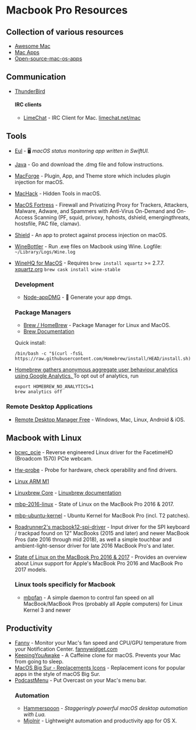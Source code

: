 # Macbook Pro Resources

## Collection of various resources
- [Awesome Mac](https://github.com/jaywcjlove/awesome-mac)
- [Mac Apps](https://github.com/jeffreyjackson/mac-apps)
- [Open-source-mac-os-apps](https://github.com/serhii-londar/open-source-mac-os-apps)

## Communication
- [ThunderBird](https://www.thunderbird.net)
  #### IRC clients
  - [LimeChat](http://github.com/psychs/limechat) - IRC Client for Mac. [limechat.net/mac](http://limechat.net/mac)

## Tools
- [Eul](https://github.com/gao-sun/eul) - 🖥️ _macOS status monitoring app written in SwiftUI._
- [Java](https://www.oracle.com/java/technologies/javase-jdk15-downloads.html) - Go and download the .dmg file and follow instructions.
- [MacForge](https://github.com/MacEnhance/MacForge) - Plugin, App, and Theme store which includes plugin injection for macOS.
- [MacHack](https://github.com/kendfinger/MacHack) - Hidden Tools in macOS.
- [MacOS Fortress](https://github.com/essandess/macOS-Fortress) - Firewall and Privatizing Proxy for Trackers, Attackers, Malware, Adware, and Spammers with Anti-Virus On-Demand and On-Access Scanning (PF, squid, privoxy, hphosts, dshield, emergingthreats, hostsfile, PAC file, clamav).
- [Shield](https://github.com/theevilbit/Shield) - An app to protect against process injection on macOS.
- [WineBottler](https://winebottler.kronenberg.org) - Run .exe files on Macbook using Wine. Logfile: `~/Library/Logs/Wine.log`
- [WineHQ for MacOS](https://wiki.winehq.org/MacOS) - Requires `brew install xquartz` >= 2.7.7. [xquartz.org](https://www.xquartz.org) `brew cask install wine-stable`
  ### Development
  - [Node-appDMG](https://github.com/LinusU/node-appdmg) - 💾 Generate your app dmgs.
  ### Package Managers
  - [Brew / HomeBrew](https://brew.sh/) - Package Manager for Linux and MacOS.
  - [Brew Documentation](https://docs.brew.sh)

   Quick install:
   ````
   /bin/bash -c "$(curl -fsSL https://raw.githubusercontent.com/Homebrew/install/HEAD/install.sh)"
   ````
- [Homebrew gathers anonymous aggregate user behaviour analytics using Google Analytics. ](https://docs.brew.sh/Analytics#opting-out)
   To opt out of analytics, run
   ````
   export HOMEBREW_NO_ANALYTICS=1
   brew analytics off
   ````
### Remote Desktop Applications
- [Remote Desktop Manager Free](https://remotedesktopmanager.com/home/downloadfree) - Windows, Mac, Linux, Android & iOS.


## Macbook with Linux
- [bcwc_pcie](https://github.com/patjak/bcwc_pcie) - Reverse engineered Linux driver for the FacetimeHD (Broadcom 1570) PCIe webcam.
- [Hw-probe](https://github.com/linuxhw/hw-probe) - Probe for hardware, check operability and find drivers.
- [Linux ARM M1](https://github.com/corellium/linux-m1)
- [Linuxbrew Core](https://github.com/Homebrew/linuxbrew-core) - [Linuxbrew documentation](https://docs.brew.sh/Homebrew-on-Linux)
- [mbp-2016-linux](https://github.com/Dunedan/mbp-2016-linux) - State of Linux on the MacBook Pro 2016 & 2017.
- [mbp-ubuntu-kernel](https://github.com/marcosfad/mbp-ubuntu-kernel) - Ubuntu Kernel for MacBook Pro (incl. T2 patches).
- [Roadrunner2's macbook12-spi-driver](https://github.com/roadrunner2/macbook12-spi-driver) - Input driver for the SPI keyboard / trackpad found on 12" MacBooks (2015 and later) and newer MacBook Pros (late 2016 through mid 2018), as well a simple touchbar and ambient-light-sensor driver for late 2016 MacBook Pro's and later.
- [State of Linux on the MacBook Pro 2016 & 2017](https://github.com/Dunedan/mbp-2016-linux) - Provides an overview about Linux support for Apple's MacBook Pro 2016 and MacBook Pro 2017 models.

  ### Linux tools specificly for Macbook
  - [mbpfan](https://github.com/linux-on-mac/mbpfan) - A simple daemon to control fan speed on all MacBook/MacBook Pros (probably all Apple computers) for Linux Kernel 3 and newer 

## Productivity
- [Fanny](https://github.com/DanielStormApps/Fanny) - Monitor your Mac's fan speed and CPU/GPU temperature from your Notification Center. [fannywidget.com](https://www.fannywidget.com)
- [KeepingYouAwake](https://github.com/newmarcel/KeepingYouAwake) - A Caffeine clone for macOS. Prevents your Mac from going to sleep. 
- [MacOS Big Sur - Replacements Icons](https://github.com/elrumo/macOS_Big_Sur_icons_replacements) -  Replacement icons for popular apps in the style of macOS Big Sur.
- [PodcastMenu](https://github.com/insidegui/PodcastMenu) - Put Overcast on your Mac's menu bar.
  ### Automation
  - [Hammerspoon](https://github.com/Hammerspoon/hammerspoon) - _Staggeringly powerful macOS desktop automation with Lua._
  - [Mjolnir](https://github.com/mjolnirapp/mjolnir) - Lightweight automation and productivity app for OS X.

